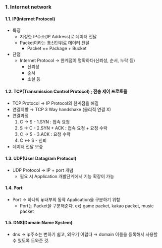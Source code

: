 ### 1. Internet network
#### 1.1. IP(Internet Protocol)
- 특징
  - 지정한 IP주소(IP Address)로 데이터 전달
  - Packet이라는 통신단위로 데이터 전달
    * Packet == Package + Bucket
- 단점
  - Internet Protocol → 한계점이 명확하다(신뢰성, 순서, 누락 등)
    - 신뢰성
    - 순서
    - 소실 등
  
#### 1.2. TCP(Transmission Control Protocol) ; 전송 제어 프로토콜
- TCP Protocol → IP Protocol의 한계점을 해결
- 연결지향 → TCP 3 Way handshake (물리적 연결 X)
- 연결과정  
  1) C → S - 1.SYN : 접속 요청
  2) S → C - 2.SYN + ACK : 접속 요청 + 요청 수락
  3) C → S - 3.ACK : 요청 수락
  4) C ↔ S - 신뢰
- 데이터 전달 보증  

#### 1.3. UDP(User Datagram Protocol)
- UDP Protocol → IP + port 개념
    - 필요 시 Application 개발단계에서 기능 확장이 가능
  
#### 1.4. Port
- Port → 하나의 ip내부의 동작 Application을 구분하기 위함
  - Port는 Packet을 구분해준다. ex) game packet, kakao packet, music packet
  
#### 1.5. DNS(Domain Name System)
- dns → ip주소는 변하기 쉽고, 외우기 어렵다 → domain 이름을 등록해서 사용할 수 있도록 도와준 것.